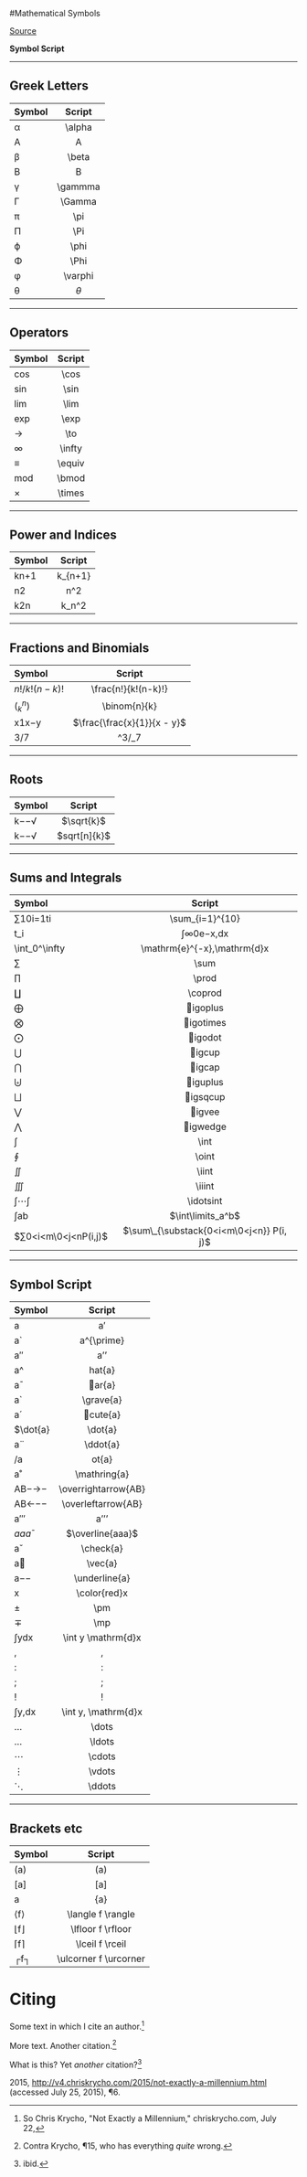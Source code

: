 #Mathematical Symbols

[Source](http://csrgxtu.github.io/2015/03/20/Writing-Mathematic-Fomulars-in-Markdown/)

**Symbol Script**

---

## Greek Letters

| Symbol |  Script  |
| :----- | :------: |
| α      |  \alpha  |
| A      |    A     |
| β      |  \beta   |
| B      |    B     |
| γ      | \gammma  |
| Γ      |  \Gamma  |
| π      |   \pi    |
| Π      |   \Pi    |
| ϕ      |   \phi   |
| Φ      |   \Phi   |
| φ      | \varphi  |
| θ      | $\theta$ |

---

## Operators

| Symbol | Script |
| :----- | :----: |
| cos    |  \cos  |
| sin    |  \sin  |
| lim    |  \lim  |
| exp    |  \exp  |
| →      |  \to   |
| ∞      | \infty |
| ≡      | \equiv |
| mod    | \bmod  |
| ×      | \times |

---

## Power and Indices

| Symbol |  Script  |
| :----- | :------: |
| kn+1   | k\_{n+1} |
| n2     |   n^2    |
| k2n    |  k_n^2   |

---

## Fractions and Binomials

| Symbol        |           Script            |
| :------------ | :-------------------------: |
| $n!/k!(n−k)!$ |     \frac{n!}{k!(n-k)!}     |
| $(^n_k)$      |        \binom{n}{k}         |
| x1x−y         | $\frac{\frac{x}{1}}{x - y}$ |
| 3/7           |           ^3/\_7            |

---

## Roots

| Symbol |     Script     |
| :----- | :------------: |
| k−−√   |   $\sqrt{k}$   |
| k−−√   | \$sqrt[n]{k}\$ |

---

## Sums and Integrals

| Symbol               |                  Script                  |
| :------------------- | :--------------------------------------: |
| ∑10i=1ti             |             \sum\_{i=1}^{10}             |
| t_i                  |                ∫∞0e−x,dx                 |
| \int_0^\infty        |       \mathrm{e}^{-x},\mathrm{d}x        |
| ∑                    |                   \sum                   |
| ∏                    |                  \prod                   |
| ∐                    |                 \coprod                  |
| ⨁                    |                 igoplus                  |
| ⨂                    |                 igotimes                 |
| ⨀                    |                  igodot                  |
| ⋃                    |                  igcup                   |
| ⋂                    |                  igcap                   |
| ⨄                    |                 iguplus                  |
| ⨆                    |                 igsqcup                  |
| ⋁                    |                  igvee                   |
| ⋀                    |                 igwedge                  |
| ∫                    |                   \int                   |
| ∮                    |                  \oint                   |
| ∬                    |                  \iint                   |
| ∭                    |                  \iiint                  |
| ∫⋯∫                  |                \idotsint                 |
| ∫ab                  |            $\int\limits_a^b$             |
| $∑0<i<m\0<j<nP(i,j)$ | $\sum\_{\substack{0<i<m\0<j<n}} P(i, j)$ |

---

## Symbol Script

| Symbol          |       Script        |
| :-------------- | :-----------------: |
| a               |         a′          |
| a` | a^{\prime} |
| a′′             |         a’’         |
| a^              |       hat{a}        |
| a¯              |        ar{a}        |
| a` | \grave{a}  |
| a´              |       cute{a}       |
| \$\dot{a}       |       \dot{a}       |
| a¨              |      \ddot{a}       |
| /a              |        ot{a}        |
| a˚              |    \mathring{a}     |
| AB−→−           | \overrightarrow{AB} |
| AB←−−           | \overleftarrow{AB}  |
| a′′′            |        a’’’         |
| $aaa¯$          |  $\overline{aaa}$   |
| aˇ              |      \check{a}      |
| a⃗              |       \vec{a}       |
| a−−             |    \underline{a}    |
| x               |    \color{red}x     |
| ±               |         \pm         |
| ∓               |         \mp         |
| ∫ydx            | \int y \mathrm{d}x  |
| ,               |          ,          |
| :               |          :          |
| ;               |          ;          |
| !               |          !          |
| ∫y,dx           | \int y, \mathrm{d}x |
| …               |        \dots        |
| …               |       \ldots        |
| ⋯               |       \cdots        |
| ⋮               |       \vdots        |
| ⋱               |       \ddots        |

---

## Brackets etc

| Symbol |        Script         |
| :----- | :-------------------: |
| (a)    |          (a)          |
| [a]    |          [a]          |
| a      |          {a}          |
| ⟨f⟩    |   \langle f \rangle   |
| ⌊f⌋    |   \lfloor f \rfloor   |
| ⌈f⌉    |    \lceil f \rceil    |
| ┌f┐    | \ulcorner f \urcorner |


# Citing
Some text in which I cite an author.[^fn1]

More text. Another citation.[^fn2]

What is this? Yet _another_ citation?[^fn3]

[^fn1]: So Chris Krycho, "Not Exactly a Millennium," chriskrycho.com, July 22,

2015, http://v4.chriskrycho.com/2015/not-exactly-a-millennium.html
(accessed July 25, 2015), ¶6.
[^fn2]: Contra Krycho, ¶15, who has everything _quite_ wrong.
[^fn3]: ibid.
